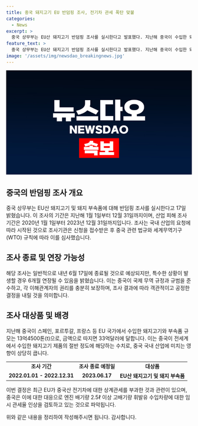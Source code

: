 ```yaml
---
title: 중국 돼지고기 EU 반덤핑 조사, 전기차 관세 폭탄 맞불
categories:
  - News
excerpt: >
  중국 상무부는 EU산 돼지고기 반덤핑 조사를 실시한다고 발표했다. 지난해 중국이 수입한 돼지고기와 부속품은 13억4500톤으로, 33억달러에 달한다. 조사는 내년 6월 17일 종료될 예정이지만 필요시 6개월 연장될 수 있다. 상무부는 조사 결과에 따라 공정한 결정을 내리겠다고 밝혔으며, 이 결정은 EU의 중국산 전기차 관세에 대응하는 것으로 풀이된다.
feature_text: >
  중국 상무부는 EU산 돼지고기 반덤핑 조사를 실시한다고 발표했다. 지난해 중국이 수입한 돼지고기와 부속품은 13억4500톤으로, 33억달러에 달한다. 조사는 내년 6월 17일 종료될 예정이지만 필요시 6개월 연장될 수 있다. 상무부는 조사 결과에 따라 공정한 결정을 내리겠다고 밝혔으며, 이 결정은 EU의 중국산 전기차 관세에 대응하는 것으로 풀이된다.
image: '/assets/img/newsdao_breakingnews.jpg'
---
```


<p><img src="/assets/img/newsdao_breakingnews.jpg" alt="implanttips 속보" /></p>

<h2 data-ke-size="size26">중국의 반덤핑 조사 개요</h2>

<p data-ke-size="size16">중국 상무부는 EU산 돼지고기 및 돼지 부속품에 대해 반덤핑 조사를 실시한다고 17일 밝혔습니다. 이 조사의 기간은 지난해 1월 1일부터 12월 31일까지이며, 산업 피해 조사 기간은 2020년 1월 1일부터 2023년 12월 31일까지입니다. 조사는 국내 산업의 요청에 따라 시작된 것으로 조사기관은 신청을 접수받은 후 중국 관련 법규와 세계무역기구(WTO) 규칙에 따라 이를 심사했습니다.</p>

<h2 data-ke-size="size26">조사 종료 및 연장 가능성</h2>

<p data-ke-size="size16">해당 조사는 일반적으로 내년 6월 17일에 종료될 것으로 예상되지만, 특수한 상황이 발생할 경우 6개월 연장될 수 있음을 밝혔습니다. 이는 중국이 국제 무역 규정과 규범을 준수하고, 각 이해관계자의 권리를 충분히 보장하며, 조사 결과에 따라 객관적이고 공정한 결정을 내릴 것을 의미합니다.</p>

<h2 data-ke-size="size26">조사 대상품 및 배경</h2>

<p data-ke-size="size16">지난해 중국이 스페인, 포르투갈, 프랑스 등 EU 국가에서 수입한 돼지고기와 부속품 규모는 13억4500톤(t)으로, 금액으로 따지면 33억달러에 달합니다. 이는 중국이 전세계에서 수입한 돼지고기 제품의 절반 정도에 해당하는 수치로, 중국 국내 산업에 미치는 영향이 상당히 큽니다.</p>

<table>
    <tr>
        <td style="text-align: center; height: 17px;"><b>조사 기간</b></td>
        <td style="text-align: center; height: 17px;"><b>조사 종료 예정일</b></td>
        <td style="text-align: center; height: 17px;"><b>대상품</b></td>
    </tr>
    <tr>
        <td style="text-align: center; height: 17px;"><b>2022.01.01 - 2022.12.31</b></td>
        <td style="text-align: center; height: 17px;"><b>2023.06.17</b></td>
        <td style="text-align: center; height: 17px;"><b>EU산 돼지고기 및 돼지 부속품</b></td>
    </tr>
</table>

<p data-ke-size="size16">이번 결정은 최근 EU가 중국산 전기차에 대한 상계관세를 부과한 것과 관련이 있으며, 중국은 이에 대한 대응으로 엔진 배기량 2.5ℓ 이상 고배기량 휘발유 수입차량에 대한 임시 관세율 인상을 검토하고 있는 것으로 파악됩니다.</p>

<p>위와 같은 내용을 정리하여 작성해주시면 됩니다. 감사합니다.</p>

